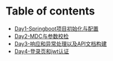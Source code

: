 # Table of contents

* [Day1-Springboot项目初始化与配置](README.md)
* [Day2-MDC与参数校检](day2mdc-yu-can-shu-xiao-jian.md)
* [Day3-响应和异常处理以及API文档构建](day3-xiang-ying-he-yi-chang-chu-li-yi-ji-api-wen-dang-gou-jian.md)
* [Day4-登录页和jwt认证](day4-deng-lu-ye-he-jwt-ren-zheng.md)
